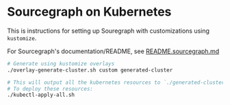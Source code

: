 # Sourcegraph on Kubernetes

This is instructions for setting up Souregraph with customizations using `kustomize`.

For Sourcegraph's documentation/README, see [README.sourcegraph.md](README.sourcegraph.md)

```bash
# Generate using kustomize overlays
./overlay-generate-cluster.sh custom generated-cluster

# This will output all the kubernetes resources to `./generated-cluster` directory (git-ignored)
# To deploy these resources:
./kubectl-apply-all.sh
```
